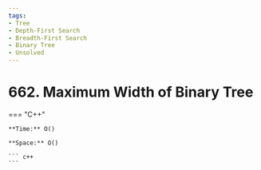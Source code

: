 ```yaml
---
tags:
- Tree
- Depth-First Search
- Breadth-First Search
- Binary Tree
- Unsolved
---
```



# 662. Maximum Width of Binary Tree

=== "C++"

    **Time:** O()

    **Space:** O()

    ``` c++
    ```